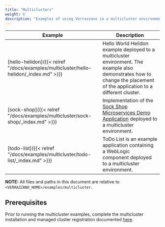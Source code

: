 ```yaml
---
title: "Multiclusters"
weight: 6
description: "Examples of using Verrazzano in a multicluster environment"
---
```




| Example | Description |
|-------------|-------------|
| [hello-helidon]({{< relref "/docs/examples/multicluster/hello-helidon/_index.md" >}}) | Hello World Helidon example deployed to a multicluster environment. The example also demonstrates how to change the placement of the application to a different cluster. |
| [sock-shop]({{< relref "/docs/examples/multicluster/sock-shop/_index.md" >}}) | Implementation of the [Sock Shop Microservices Demo Application](https://microservices-demo.github.io/) deployed to a multicluster environment.|
| [todo-list]({{< relref "/docs/examples/multicluster/todo-list/_index.md" >}}) | ToDo List is an example application containing a WebLogic component deployed to a multicluster environment. |


**NOTE:** All files and paths in this document are relative to
`<VERRAZZANO_HOME>/examples/multicluster`.

## Prerequisites

Prior to running the multicluster examples, complete the multicluster installation and managed cluster registration documented
[here](https://verrazzano.io/docs/setup/multicluster/multicluster/).
